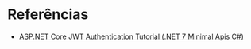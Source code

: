 # Referências
- [ASP.NET Core JWT Authentication Tutorial (.NET 7 Minimal Apis C#)](https://www.youtube.com/watch?v=8FvN5bhVYxY)
